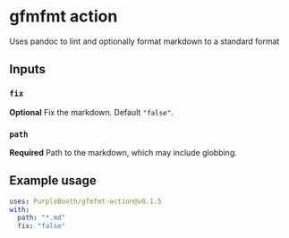 # gfmfmt action

Uses pandoc to lint and optionally format markdown to a standard format

## Inputs

### `fix`

**Optional** Fix the markdown. Default `"false"`.

### `path`

**Required** Path to the markdown, which may include globbing.

## Example usage

``` yaml
uses: PurpleBooth/gfmfmt-action@v0.1.5
with:
  path: "*.md"
  fix: "false"
  
```
